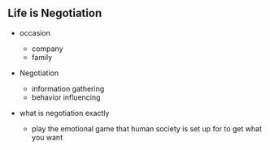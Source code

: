 ## Life is Negotiation
* occasion
    * company
    * family
* Negotiation
    * information gathering
    * behavior influencing

* what is negotiation exactly
    * play the emotional game that human society is set up for to get what you want
